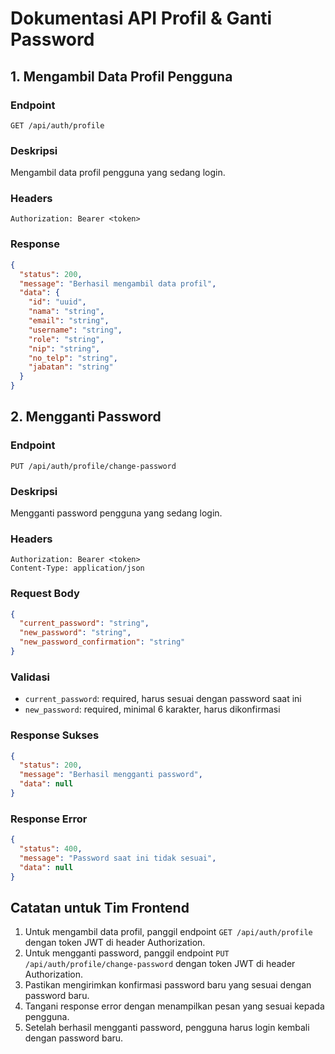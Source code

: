 # Dokumentasi API Profil & Ganti Password

## 1. Mengambil Data Profil Pengguna

### Endpoint
```
GET /api/auth/profile
```

### Deskripsi
Mengambil data profil pengguna yang sedang login.

### Headers
```
Authorization: Bearer <token>
```

### Response
```json
{
  "status": 200,
  "message": "Berhasil mengambil data profil",
  "data": {
    "id": "uuid",
    "nama": "string",
    "email": "string",
    "username": "string",
    "role": "string",
    "nip": "string",
    "no_telp": "string",
    "jabatan": "string"
  }
}
```

## 2. Mengganti Password

### Endpoint
```
PUT /api/auth/profile/change-password
```

### Deskripsi
Mengganti password pengguna yang sedang login.

### Headers
```
Authorization: Bearer <token>
Content-Type: application/json
```

### Request Body
```json
{
  "current_password": "string",
  "new_password": "string",
  "new_password_confirmation": "string"
}
```

### Validasi
- `current_password`: required, harus sesuai dengan password saat ini
- `new_password`: required, minimal 6 karakter, harus dikonfirmasi

### Response Sukses
```json
{
  "status": 200,
  "message": "Berhasil mengganti password",
  "data": null
}
```

### Response Error
```json
{
  "status": 400,
  "message": "Password saat ini tidak sesuai",
  "data": null
}
```

## Catatan untuk Tim Frontend

1. Untuk mengambil data profil, panggil endpoint `GET /api/auth/profile` dengan token JWT di header Authorization.
2. Untuk mengganti password, panggil endpoint `PUT /api/auth/profile/change-password` dengan token JWT di header Authorization.
3. Pastikan mengirimkan konfirmasi password baru yang sesuai dengan password baru.
4. Tangani response error dengan menampilkan pesan yang sesuai kepada pengguna.
5. Setelah berhasil mengganti password, pengguna harus login kembali dengan password baru.
